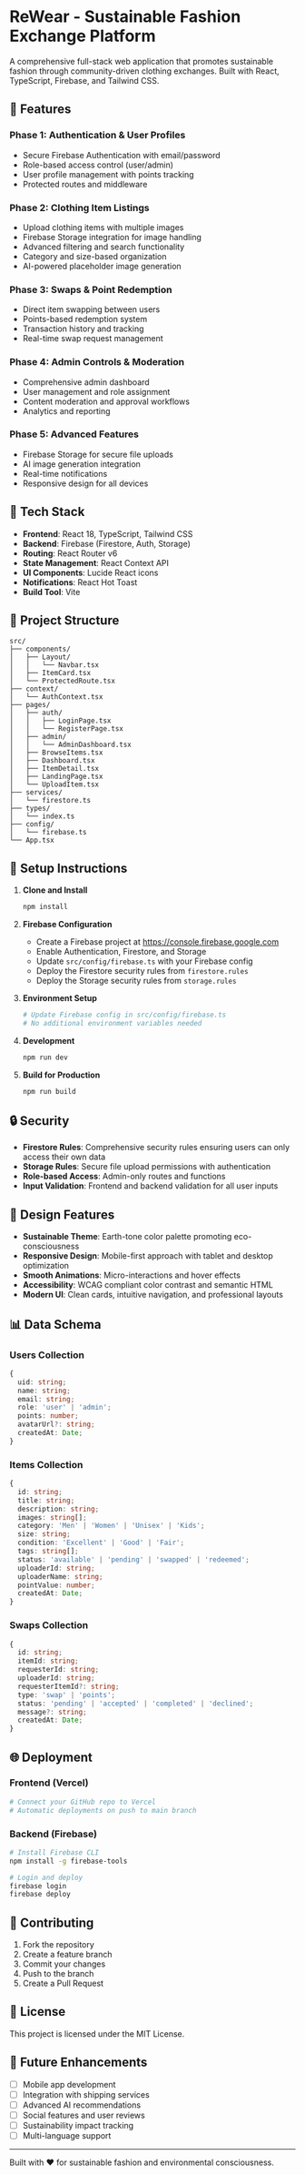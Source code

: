 # ReWear - Sustainable Fashion Exchange Platform

A comprehensive full-stack web application that promotes sustainable fashion through community-driven clothing exchanges. Built with React, TypeScript, Firebase, and Tailwind CSS.

## 🌟 Features

### Phase 1: Authentication & User Profiles
- Secure Firebase Authentication with email/password
- Role-based access control (user/admin)
- User profile management with points tracking
- Protected routes and middleware

### Phase 2: Clothing Item Listings
- Upload clothing items with multiple images
- Firebase Storage integration for image handling
- Advanced filtering and search functionality
- Category and size-based organization
- AI-powered placeholder image generation

### Phase 3: Swaps & Point Redemption
- Direct item swapping between users
- Points-based redemption system
- Transaction history and tracking
- Real-time swap request management

### Phase 4: Admin Controls & Moderation
- Comprehensive admin dashboard
- User management and role assignment
- Content moderation and approval workflows
- Analytics and reporting

### Phase 5: Advanced Features
- Firebase Storage for secure file uploads
- AI image generation integration
- Real-time notifications
- Responsive design for all devices

## 🚀 Tech Stack

- **Frontend**: React 18, TypeScript, Tailwind CSS
- **Backend**: Firebase (Firestore, Auth, Storage)
- **Routing**: React Router v6
- **State Management**: React Context API
- **UI Components**: Lucide React icons
- **Notifications**: React Hot Toast
- **Build Tool**: Vite

## 📁 Project Structure

```
src/
├── components/
│   ├── Layout/
│   │   └── Navbar.tsx
│   ├── ItemCard.tsx
│   └── ProtectedRoute.tsx
├── context/
│   └── AuthContext.tsx
├── pages/
│   ├── auth/
│   │   ├── LoginPage.tsx
│   │   └── RegisterPage.tsx
│   ├── admin/
│   │   └── AdminDashboard.tsx
│   ├── BrowseItems.tsx
│   ├── Dashboard.tsx
│   ├── ItemDetail.tsx
│   ├── LandingPage.tsx
│   └── UploadItem.tsx
├── services/
│   └── firestore.ts
├── types/
│   └── index.ts
├── config/
│   └── firebase.ts
└── App.tsx
```

## 🔧 Setup Instructions

1. **Clone and Install**
   ```bash
   npm install
   ```

2. **Firebase Configuration**
   - Create a Firebase project at https://console.firebase.google.com
   - Enable Authentication, Firestore, and Storage
   - Update `src/config/firebase.ts` with your Firebase config
   - Deploy the Firestore security rules from `firestore.rules`
   - Deploy the Storage security rules from `storage.rules`

3. **Environment Setup**
   ```bash
   # Update Firebase config in src/config/firebase.ts
   # No additional environment variables needed
   ```

4. **Development**
   ```bash
   npm run dev
   ```

5. **Build for Production**
   ```bash
   npm run build
   ```

## 🔒 Security

- **Firestore Rules**: Comprehensive security rules ensuring users can only access their own data
- **Storage Rules**: Secure file upload permissions with authentication
- **Role-based Access**: Admin-only routes and functions
- **Input Validation**: Frontend and backend validation for all user inputs

## 🎨 Design Features

- **Sustainable Theme**: Earth-tone color palette promoting eco-consciousness
- **Responsive Design**: Mobile-first approach with tablet and desktop optimization
- **Smooth Animations**: Micro-interactions and hover effects
- **Accessibility**: WCAG compliant color contrast and semantic HTML
- **Modern UI**: Clean cards, intuitive navigation, and professional layouts

## 📊 Data Schema

### Users Collection
```typescript
{
  uid: string;
  name: string;
  email: string;
  role: 'user' | 'admin';
  points: number;
  avatarUrl?: string;
  createdAt: Date;
}
```

### Items Collection
```typescript
{
  id: string;
  title: string;
  description: string;
  images: string[];
  category: 'Men' | 'Women' | 'Unisex' | 'Kids';
  size: string;
  condition: 'Excellent' | 'Good' | 'Fair';
  tags: string[];
  status: 'available' | 'pending' | 'swapped' | 'redeemed';
  uploaderId: string;
  uploaderName: string;
  pointValue: number;
  createdAt: Date;
}
```

### Swaps Collection
```typescript
{
  id: string;
  itemId: string;
  requesterId: string;
  uploaderId: string;
  requesterItemId?: string;
  type: 'swap' | 'points';
  status: 'pending' | 'accepted' | 'completed' | 'declined';
  message?: string;
  createdAt: Date;
}
```

## 🌐 Deployment

### Frontend (Vercel)
```bash
# Connect your GitHub repo to Vercel
# Automatic deployments on push to main branch
```

### Backend (Firebase)
```bash
# Install Firebase CLI
npm install -g firebase-tools

# Login and deploy
firebase login
firebase deploy
```

## 🤝 Contributing

1. Fork the repository
2. Create a feature branch
3. Commit your changes
4. Push to the branch
5. Create a Pull Request

## 📄 License

This project is licensed under the MIT License.

## 🔮 Future Enhancements

- [ ] Mobile app development
- [ ] Integration with shipping services
- [ ] Advanced AI recommendations
- [ ] Social features and user reviews
- [ ] Sustainability impact tracking
- [ ] Multi-language support

---

Built with ❤️ for sustainable fashion and environmental consciousness.